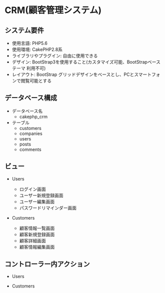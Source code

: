 # CRM(顧客管理システム)

## システム要件
* 使用言語: PHP5.6
* 使用環境: CakePHP2.8系
* ライブラリやプラグイン: 自由に使用できる
* デザイン: BootStrap3を使用すること(カスタマイズ可能、BootStrapベース テーマ 利用不可)
* レイアウト: BootStrap グリッドデザインをベースとし、PCとスマートフォンで閲覧可能とする

## データベース構成
* データベース名
	* cakephp_crm
* テーブル
	* customers
	* companies
	* users
	* posts
	* comments

## ビュー
* Users
	* ログイン画面</dd>
	* ユーザー新規登録画面
	* ユーザー編集画面
	* パスワードリマインダー画面  </dd>

* Customers
	* 顧客情報一覧画面
	* 顧客新規登録画面
	* 顧客詳細画面
	* 顧客情報編集画面

## コントローラー内アクション
* Users


*	Customers
